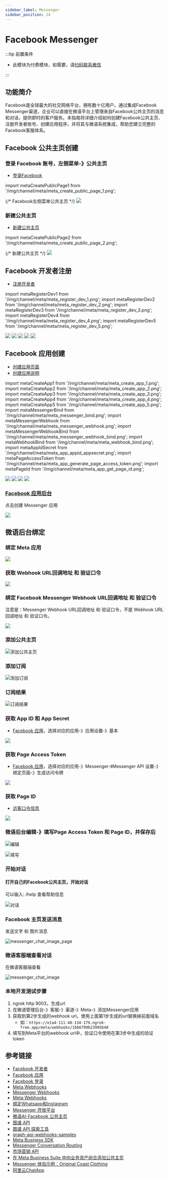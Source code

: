 ```yaml
---
sidebar_label: Messenger
sidebar_position: 14
---
```


# Facebook Messenger

:::tip 前置条件

- 此模块为付费模块，如需要，请[扫码联系微信](/img/wechat.png)

:::

## 功能简介

Facebook是全球最大的社交网络平台，拥有数十亿用户。通过集成Facebook Messenger渠道，企业可以直接在微语平台上管理来自Facebook公共主页的消息和对话，提供即时的客户服务。本指南将详细介绍如何创建Facebook公共主页、注册开发者账号、创建应用程序，并将其与微语系统集成，帮助您建立完整的Facebook客服体系。

## Facebook 公共主页创建

### 登录 Facebook 账号，左侧菜单-》公共主页

- [登录Facebook](https://www.facebook.com/)

import metaCreatePublicPage1 from '/img/channel/meta/meta_create_public_page_1.png';

{/* Facebook左侧菜单公共主页 */}
<img src={metaCreatePublicPage1} />

### 新建公共主页

- [新建公共主页](https://www.facebook.com/pages/?category=your_pages&ref=bookmarks)

import metaCreatePublicPage2 from '/img/channel/meta/meta_create_public_page_2.png';

{/* 新建公共主页 */}
<img src={metaCreatePublicPage2} />

## Facebook 开发者注册

- [注册开发者](https://developers.facebook.com/docs/development/register)

import metaRegisterDev1 from '/img/channel/meta/meta_register_dev_1.png';
import metaRegisterDev2 from '/img/channel/meta/meta_register_dev_2.png';
import metaRegisterDev3 from '/img/channel/meta/meta_register_dev_3.png';
import metaRegisterDev4 from '/img/channel/meta/meta_register_dev_4.png';
import metaRegisterDev5 from '/img/channel/meta/meta_register_dev_5.png';

<img src={metaRegisterDev1} />
<img src={metaRegisterDev2} />
<img src={metaRegisterDev3} />
<img src={metaRegisterDev4} />
<img src={metaRegisterDev5} />

## Facebook 应用创建

- [创建应用页面](https://developers.facebook.com/apps/creation/)
- [创建应用说明](https://developers.facebook.com/docs/development/create-an-app)

import metaCreateApp1 from '/img/channel/meta/meta_create_app_1.png';
import metaCreateApp2 from '/img/channel/meta/meta_create_app_2.png';
import metaCreateApp3 from '/img/channel/meta/meta_create_app_3.png';
import metaCreateApp4 from '/img/channel/meta/meta_create_app_4.png';
import metaCreateApp5 from '/img/channel/meta/meta_create_app_5.png';
import metaMessengerBind from '/img/channel/meta/meta_messenger_bind.png';
import metaMessengerWebhook from '/img/channel/meta/meta_messenger_webhook.png';
import metaMessengerWebhookBind from '/img/channel/meta/meta_messenger_webhook_bind.png';
import metaWebhookBind from '/img/channel/meta/meta_webhook_bind.png';
import metaAppIdSecret from '/img/channel/meta/meta_app_appid_appsecret.png';
import metaPageAccessToken from '/img/channel/meta/meta_app_generate_page_access_token.png';
import metaPageId from '/img/channel/meta/meta_app_get_page_id.png';

<img src={metaCreateApp1} />
<img src={metaCreateApp2} />
<img src={metaCreateApp3} />
<img src={metaCreateApp4} />

### [Facebook 应用后台](https://developers.facebook.com/apps/)

点击创建 Messenger 应用

<img src={metaCreateApp5} />

## 微语后台绑定

### 绑定 Meta 应用

<img src={metaMessengerBind} />

### 获取 Webhook URL回调地址 和 验证口令

<img src={metaMessengerWebhook} />

### 绑定 Facebook Messenger Webhook URL回调地址 和 验证口令

注意是：Messenger Webhook URL回调地址 和 验证口令，不是 Webhook URL回调地址 和 验证口令。

<img src={metaMessengerWebhookBind} />

### 添加公共主页

![添加公共主页](/img/channel/meta/meta_messenger_add_page.png)

### 添加订阅

![添加订阅](/img/channel/meta/meta_messenger_add_subscribe.png)

### 订阅结果

![订阅结果](/img/channel/meta/meta_messenger_subscribe_list.png)

### 获取 App ID 和 App Secret

- [Facebook 应用](https://developers.facebook.com/apps/)，选择对应的应用-》应用设置-》基本

<img src={metaAppIdSecret} />

### 获取 Page Access Token

- [Facebook 应用](https://developers.facebook.com/apps/)，选择对应的应用-》Messenger-》Messenger API 设置-》绑定页面-》生成访问令牌

<img src={metaPageAccessToken} />

### 获取 Page ID

- [访客口令信息](https://developers.facebook.com/tools/debug/accesstoken/?access_token=EAAV8HSdkm0cBO2AC47g86fWjhTQyYq1kZBDlNnmsR0bvCa0ywWV6MDtVEwdQGZBxax0tYiKbb2Ue2jHqziJI6lhOdbbIJvuF9YZAhZAtUfDZAoUsD6XxbeC44dgA38EI2OAyl3lujMjE0Ir938dSoWa7Jb9P2BxHTT3wwTVjPleyYBrZBMqogOxDUoqqjYJlJGcdWgaDS2jJubdCywMZBgZD&version=v23.0)

<img src={metaPageId} />

### 微语后台编辑-》填写Page Access Token 和 Page ID，并保存后

![编辑](/img/channel/meta/meta_weiyu_messenger_edit.png)

![填写](/img/channel/meta/meta_weiyu_messenger_page_access_token.png)

<!-- ### 绑定 Facebook Webhook URL回调地址 和 验证口令
注意是：Webhook URL回调地址 和 验证口令，不是Messenger Webhook URL回调地址 和 验证口令。
<img src={metaWebhookBind} /> -->

### 开始对话

#### 打开自己的Facebook公共主页，开始对话

可以输入: /help 查看帮助信息

![对话](/img/channel/messenger/messenger_chat.png)

<!-- #### 可以输入: /help 查看帮助信息 -->
<!-- ![对话](/img/channel/messenger/messenger_chat_help.png) -->

### Facebook 主页发送消息

发送文字 和 图片消息

![messenger_chat_image_page](/img/channel/messenger/messenger_chat_image_page.png)

### 微语客服端查看对话

在微语客服端查看

![messenger_chat_image](/img/channel/messenger/messenger_chat_image.png)

### 本地开发测试步骤

1. ngrok http 9003，生成url
2. 在微语管理后台-》客服-》渠道-》Meta-》添加Messenger应用
3. 获取到第2步生成的webhook url，使用上面第1步生成的url替换掉前面域名
   - 如：`https://e1a4-111-48-134-179.ngrok-free.app/meta/webhooks/1666799623995648`
4. 填写到Meta平台的webhook url中，验证口令使用在第3步中生成的验证token

## 参考链接

- [Facebook 开发者](https://developers.facebook.com/)
- [Facebook 应用](https://developers.facebook.com/apps/)
- [Facebook 登录](https://developers.facebook.com/docs/facebook-login)
- [Meta Webhooks](https://developers.facebook.com/docs/graph-api/webhooks/)
- [Messenger Webhooks](https://developers.facebook.com/docs/messenger-platform/webhooks)
- [Meta Webhooks](https://developers.facebook.com/docs/graph-api/webhooks)
- [绑定Whatsapp和Instagram](https://www.facebook.com/settings/?tab=linked_profiles)
- [Messenger 开放平台](https://developers.facebook.com/docs/messenger-platform/)
- [微语AI-Facebook 公共主页](https://www.facebook.com/profile.php?id=61577041798201)
- [图谱 API](https://developers.facebook.com/docs/graph-api)
- [图谱 API 探索工具](https://developers.facebook.com/tools/explorer)
- [graph-api-webhooks-samples](https://github.com/fbsamples/graph-api-webhooks-samples)
- [Meta Business SDK](https://developers.facebook.com/docs/business-sdk/getting-started)
- [Messenger Conversation Routing](https://www.facebook.com/settings?tab=msgr_conversation_routing)
- [市场营销 API](https://developers.facebook.com/docs/marketing-apis)
- [在 Meta Business Suite 中向业务资产组合添加公共主页](https://www.facebook.com/business/help/720478807965744?id=420299598837059&helpref=faq_content)
- [Messenger 体验示例：Original Coast Clothing](https://developers.facebook.com/docs/messenger-platform/getting-started/sample-experience/)
- [阿里云ChatApp](https://chatapp.console.aliyun.com/Overview)
